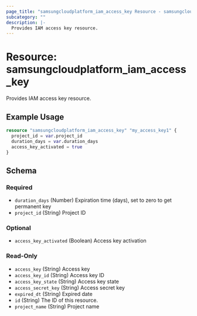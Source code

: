 ```yaml
---
page_title: "samsungcloudplatform_iam_access_key Resource - samsungcloudplatform"
subcategory: ""
description: |-
  Provides IAM access key resource.
---
```


# Resource: samsungcloudplatform_iam_access_key

Provides IAM access key resource.


## Example Usage

```terraform
resource "samsungcloudplatform_iam_access_key" "my_access_key1" {
  project_id = var.project_id
  duration_days = var.duration_days
  access_key_activated = true
}
```

<!-- schema generated by tfplugindocs -->
## Schema

### Required

- `duration_days` (Number) Expiration time (days), set to zero to get permanent key
- `project_id` (String) Project ID

### Optional

- `access_key_activated` (Boolean) Access key activation

### Read-Only

- `access_key` (String) Access key
- `access_key_id` (String) Access key ID
- `access_key_state` (String) Access key state
- `access_secret_key` (String) Access secret key
- `expired_dt` (String) Expired date
- `id` (String) The ID of this resource.
- `project_name` (String) Project name



